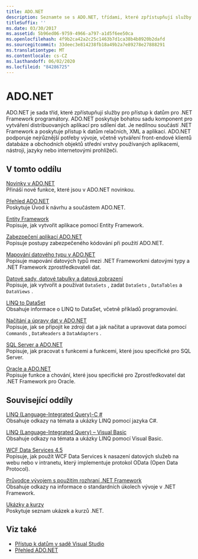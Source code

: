 ```yaml
---
title: ADO.NET
description: Seznamte se s ADO.NET, třídami, které zpřístupňují služby pro přístup k datům pro .NET Framework programátory pro vytváření distribuovaných aplikací pro sdílení dat.
titleSuffix: ''
ms.date: 03/30/2017
ms.assetid: 5b96ed06-9759-4966-a797-a1d5f6ee50ca
ms.openlocfilehash: 4f9b2ca42a2c25c1463b7d1ca38b4b8920b2dafd
ms.sourcegitcommit: 33deec3e814238fb18a49b2a7e89278e27888291
ms.translationtype: MT
ms.contentlocale: cs-CZ
ms.lasthandoff: 06/02/2020
ms.locfileid: "84286725"
---
```

# <a name="adonet"></a>ADO.NET

ADO.NET je sada tříd, které zpřístupňují služby pro přístup k datům pro .NET Framework programátory. ADO.NET poskytuje bohatou sadu komponent pro vytváření distribuovaných aplikací pro sdílení dat. Je nedílnou součástí .NET Framework a poskytuje přístup k datům relačních, XML a aplikací. ADO.NET podporuje nejrůznější potřeby vývoje, včetně vytváření front-endové klientů databáze a obchodních objektů střední vrstvy používaných aplikacemi, nástroji, jazyky nebo internetovými prohlížeči.  
  
## <a name="in-this-section"></a>V tomto oddílu  
 [Novinky v ADO.NET](whats-new.md)  
 Přináší nové funkce, které jsou v ADO.NET novinkou.  
  
 [Přehled ADO.NET](ado-net-overview.md)  
 Poskytuje Úvod k návrhu a součástem ADO.NET.  
  
 [Entity Framework](/ef/ef6/index)  
 Popisuje, jak vytvořit aplikace pomocí Entity Framework.  
  
 [Zabezpečení aplikací ADO.NET](securing-ado-net-applications.md)  
 Popisuje postupy zabezpečeného kódování při použití ADO.NET.  
  
 [Mapování datového typu v ADO.NET](data-type-mappings-in-ado-net.md)  
 Popisuje mapování datových typů mezi .NET Frameworkmi datovými typy a .NET Framework zprostředkovateli dat.  
  
 [Datové sady, datové tabulky a datová zobrazení](./dataset-datatable-dataview/index.md)  
 Popisuje, jak vytvořit a používat `DataSets` , zadat `DataSets` , `DataTables` a `DataViews` .  
  
 [LINQ to DataSet](linq-to-dataset.md)  
 Obsahuje informace o LINQ to DataSet, včetně příkladů programování.  
  
 [Načítání a úpravy dat v ADO.NET](retrieving-and-modifying-data.md)  
 Popisuje, jak se připojit ke zdroji dat a jak načítat a upravovat data pomocí `Commands` , `DataReaders` a `DataAdapters` .  
  
 [SQL Server a ADO.NET](./sql/index.md)  
 Popisuje, jak pracovat s funkcemi a funkcemi, které jsou specifické pro SQL Server.  
  
 [Oracle a ADO.NET](oracle-and-adonet.md)  
 Popisuje funkce a chování, které jsou specifické pro Zprostředkovatel dat .NET Framework pro Oracle.  
  
## <a name="related-sections"></a>Související oddíly  
 [LINQ (Language-Integrated Query)-C #](../../../csharp/programming-guide/concepts/linq/index.md)  
 Obsahuje odkazy na témata a ukázky LINQ pomocí jazyka C#.  
  
 [LINQ (Language-Integrated Query) – Visual Basic](../../../visual-basic/programming-guide/concepts/linq/index.md)  
 Obsahuje odkazy na témata a ukázky LINQ pomocí Visual Basic.  
  
 [WCF Data Services 4.5](../wcf/index.md)  
 Popisuje, jak použít WCF Data Services k nasazení datových služeb na webu nebo v intranetu, který implementuje protokol OData (Open Data Protocol).  
  
 [Průvodce vývojem s použitím rozhraní .NET Framework](../../development-guide.md)  
 Obsahuje odkazy na informace o standardních úkolech vývoje v .NET Framework.  
  
 [Ukázky a kurzy](../../../samples-and-tutorials/index.md)  
 Poskytuje seznam ukázek a kurzů .NET.
  
## <a name="see-also"></a>Viz také

- [Přístup k datům v sadě Visual Studio](/visualstudio/data-tools/accessing-data-in-visual-studio)
- [Přehled ADO.NET](ado-net-overview.md)
